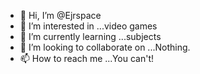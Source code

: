 - 👋 Hi, I’m @Ejrspace
- 👀 I’m interested in ...video games
- 🌱 I’m currently learning ...subjects
- 💞️ I’m looking to collaborate on ...Nothing.
- 📫 How to reach me ...You can't!

<!---
Ejrspace/Ejrspace is a ✨ special ✨ repository because its `README.md` (this file) appears on your GitHub profile.
You can click the Preview link to take a look at your changes.
--->
